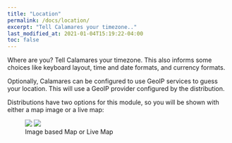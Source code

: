 ```yaml
---
title: "Location"
permalink: /docs/location/
excerpt: "Tell Calamares your timezone.."
last_modified_at: 2021-01-04T15:19:22-04:00
toc: false
---
```


Where are you? Tell Calamares your timezone. This also informs some choices like keyboard layout, time and date formats, and currency formats.

Optionally, Calamares can be configured to use GeoIP services to guess your location. This will use a GeoIP provider configured by the distribution.

Distributions have two options for this module, so you will be shown with either a map image or a live map:

<figure class="half">
    <a href="{{ site.baseurl }}/images/gallery/page-locale.png"><img src="{{ site.baseurl }}/images/gallery/page-locale.png"></a>
    <a href="{{ site.baseurl }}/docs/images/live-map.png"><img src="{{ site.baseurl }}/docs/images/live-map.png"></a>
    <figcaption>Image based Map or Live Map</figcaption>
</figure>
